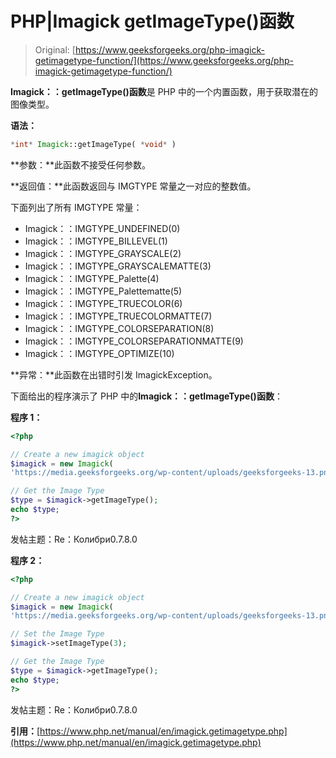# PHP|Imagick getImageType()函数

> Original: [https://www.geeksforgeeks.org/php-imagick-getimagetype-function/](https://www.geeksforgeeks.org/php-imagick-getimagetype-function/)

**Imagick：：getImageType()函数**是 PHP 中的一个内置函数，用于获取潜在的图像类型。

**语法：**

```php
*int* Imagick::getImageType( *void* )
```

**参数：**此函数不接受任何参数。

**返回值：**此函数返回与 IMGTYPE 常量之一对应的整数值。

下面列出了所有 IMGTYPE 常量：

*   Imagick：：IMGTYPE_UNDEFINED(0)
*   Imagick：：IMGTYPE_BILLEVEL(1)
*   Imagick：：IMGTYPE_GRAYSCALE(2)
*   Imagick：：IMGTYPE_GRAYSCALEMATTE(3)
*   Imagick：：IMGTYPE_Palette(4)
*   Imagick：：IMGTYPE_Palettematte(5)
*   Imagick：：IMGTYPE_TRUECOLOR(6)
*   Imagick：：IMGTYPE_TRUECOLORMATTE(7)
*   Imagick：：IMGTYPE_COLORSEPARATION(8)
*   Imagick：：IMGTYPE_COLORSEPARATIONMATTE(9)
*   Imagick：：IMGTYPE_OPTIMIZE(10)

**异常：**此函数在出错时引发 ImagickException。

下面给出的程序演示了 PHP 中的**Imagick：：getImageType()函数**：

**程序 1：**

```php
<?php

// Create a new imagick object
$imagick = new Imagick(
'https://media.geeksforgeeks.org/wp-content/uploads/geeksforgeeks-13.png');

// Get the Image Type
$type = $imagick->getImageType();
echo $type;
?>
```

发帖主题：Re：Колибри0.7.8.0

**程序 2：**

```php
<?php

// Create a new imagick object
$imagick = new Imagick(
'https://media.geeksforgeeks.org/wp-content/uploads/geeksforgeeks-13.png');

// Set the Image Type
$imagick->setImageType(3);

// Get the Image Type
$type = $imagick->getImageType();
echo $type;
?>
```

发帖主题：Re：Колибри0.7.8.0

**引用：**[https://www.php.net/manual/en/imagick.getimagetype.php](https://www.php.net/manual/en/imagick.getimagetype.php)